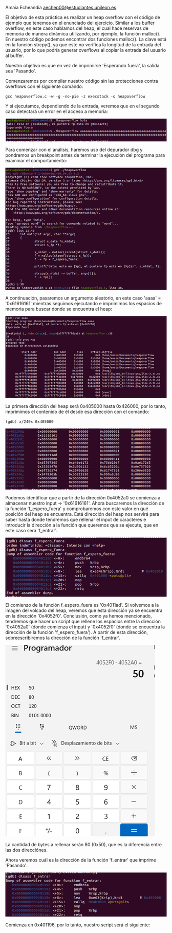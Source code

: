 Amaia Echeandia
aechep00@estudiantes.unileon.es

El objetivo de esta práctica es realizar un heap overflow con el código de ejemplo que tenemos en el enunciado del ejercicio.
Similar a los buffer overflow, en este caso hablamos del heap, el cual hace reservas de memoria de manera dinámica utilizando, por ejemplo, la función malloc(). 
En nuestro código podemos encontrar dos funciones malloc(). 
La clave está en la función strcpy(), ya que este no verifica la longitud de la entrada del usuario, por lo que podría generar overflows al copiar la entrada del usuario al buffer.

Nuestro objetivo es que en vez de imprimirse 'Esperando fuera', la salida sea 'Pasando'.

Comenzaremos por compilar nuestro código sin las protecciones contra overflows con el siguiente comando:
```
gcc heapoverflow.c -w -g -no-pie -z execstack -o heapoverflow
```

Y si ejecutamos, dependiendo de la entrada, veremos que en el segundo caso detectará un error en el acceso a memoria:

![1](Capturas/1.png)

Para comenzar con el análisis, haremos uso del depurador dbg y pondremos un breakpoint antes de terminar la ejecución del programa para examinar el comportamiento:

![2](Capturas/2.png)

A continuación, pasaremos un argumento aleatorio, en este caso 'aaaa' = '0x61616161' mientras seguimos ejecutando e imprimimos los espacios de memoria para buscar donde se encuentra el heap:

![3](Capturas/3.png)

La primera dirección del heap será 0x405000 hasta 0x426000, por lo tanto, imprimimos el contenido de él desde esa dirección con el comando:
```
(gdb) x/240x 0x405000
```

![4](Capturas/4.png)

Podemos identificar que a partir de la dirección 0x4052a0 se comienza a almacenar nuestro input -> '0x61616161'. Ahora buscaremos la dirección de la función 'f_espero_fuera' y comprobaremos con este valor en qué posición del heap se encuentra. Está dirección del heap nos servirá para saber hasta donde tendremos que rellenar el input de caracteres e introducir la dirección a la función que queremos que se ejecute, que en este caso será 'f_entrar'.

![5](Capturas/5.png)

El comienzo de la función f_espero_fuera es '0x4011ad'. Si volvemos a la imagen del volcado del heap, veremos que esta dirección ya se encuentra en la dirección '0x4052f0'.
Conclusión, como ya hemos mencionado, tendremos que hacer un script que rellene los espacios entre la dirección '0x4052a0' (donde comienza el input) y '0x4052f0' (donde se encuentra la dirección de la función 'f_espero_fuera'). A partir de esta dirección, sobreescribiremos la dirección de la función 'f_entrar'.

![6](Capturas/6.png)

La cantidad de bytes a rellenar serán 80 (0x50), que es la diferencia entre las dos direcciónes. 

Ahora veremos cuál es la dirección de la función 'f_entrar' que imprime 'Pasando':

![7](Capturas/7.png)

Comienza en 0x401196, por lo tanto, nuestro script será el siguiente:
```

```


